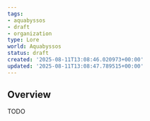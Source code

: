 ```yaml
---
tags:
- aquabyssos
- draft
- organization
type: Lore
world: Aquabyssos
status: draft
created: '2025-08-11T13:08:46.020973+00:00'
updated: '2025-08-11T13:08:47.789515+00:00'
---
```



## Overview

TODO
